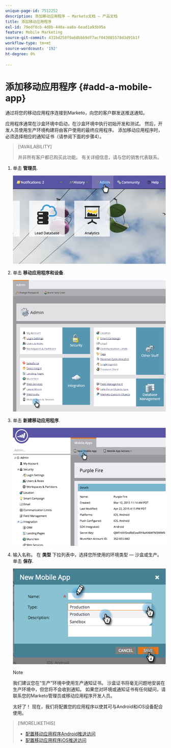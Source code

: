 ```yaml
---
unique-page-id: 7512252
description: 添加移动应用程序 — Marketo文档 — 产品文档
title: 添加移动应用程序
exl-id: 79edf8cb-4d8b-440a-aa8a-6ead1a93b95a
feature: Mobile Marketing
source-git-commit: 431bd258f9a68bbb9df7acf043085578d3d91b1f
workflow-type: tm+mt
source-wordcount: '192'
ht-degree: 0%

---
```


# 添加移动应用程序 {#add-a-mobile-app}

通过将您的移动应用程序连接到Marketo，向您的客户群发送推送通知。

应用程序通常在沙盒环境中启动，在沙盒环境中执行初始开发和测试。 然后，开发人员使用生产环境构建将由客户使用的最终应用程序。 添加移动应用程序时，必须选择相应的通知证书（请参阅下面的步骤4）。

>[!AVAILABILITY]
>
>
>并非所有客户都已购买此功能。 有关详细信息，请与您的销售代表联系。

1. 单击 **管理员**.

   ![](assets/image2015-4-22-16-3a12-3a32.png)

1. 单击 **移动应用程序和设备**.

   ![](assets/image2016-1-12-15-3a42-3a30.png)

1. 单击 **新建移动应用程序**.

   ![](assets/image2015-4-22-16-3a17-3a15.png)

1. 输入名称。 在 **类型** 下拉列表中，选择您所使用的环境类型 — 沙盒或生产。 单击 **保存**.

   ![](assets/image2015-11-18-15-3a52-3a15.png)

   >[!NOTE]
   >
   >我们建议您在“生产”环境中使用生产通知证书。 沙盒证书将毫无问题地安装在生产环境中，但您将不会收到通知。 如果您对环境或通知证书有任何疑问，请联系您的Marketo管理员或移动应用程序开发人员。

   太好了！ 现在，我们将配置您的应用程序以使其可与Android和iOS设备配合使用。

>[!MORELIKETHIS]
>
>* [配置移动应用程序Android推送访问](/help/marketo/product-docs/mobile-marketing/admin/configure-mobile-app-android-push-access.md)
>* [配置移动应用程序iOS推送访问](/help/marketo/product-docs/mobile-marketing/admin/configure-mobile-app-ios-push-access.md)
